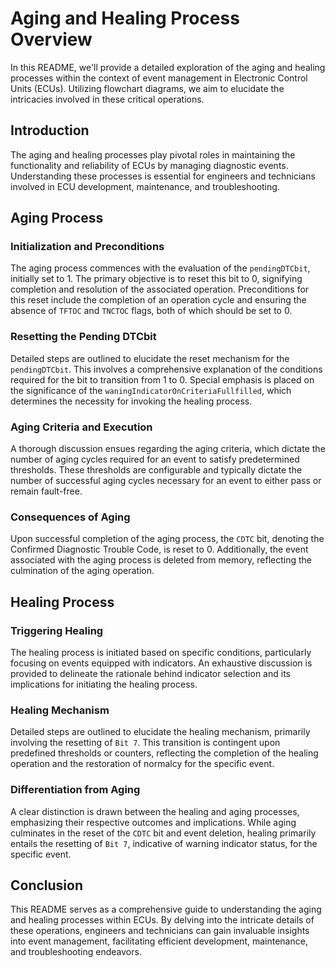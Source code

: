 
# Aging and Healing Process Overview

In this README, we'll provide a detailed exploration of the aging and healing processes within the context of event management in Electronic Control Units (ECUs). Utilizing flowchart diagrams, we aim to elucidate the intricacies involved in these critical operations.

## Introduction

The aging and healing processes play pivotal roles in maintaining the functionality and reliability of ECUs by managing diagnostic events. Understanding these processes is essential for engineers and technicians involved in ECU development, maintenance, and troubleshooting.

## Aging Process

### Initialization and Preconditions

The aging process commences with the evaluation of the `pendingDTCbit`, initially set to 1. The primary objective is to reset this bit to 0, signifying completion and resolution of the associated operation. Preconditions for this reset include the completion of an operation cycle and ensuring the absence of `TFTOC` and `TNCTOC` flags, both of which should be set to 0.

### Resetting the Pending DTCbit

Detailed steps are outlined to elucidate the reset mechanism for the `pendingDTCbit`. This involves a comprehensive explanation of the conditions required for the bit to transition from 1 to 0. Special emphasis is placed on the significance of the `waningIndicatorOnCriteriaFullfilled`, which determines the necessity for invoking the healing process.

### Aging Criteria and Execution

A thorough discussion ensues regarding the aging criteria, which dictate the number of aging cycles required for an event to satisfy predetermined thresholds. These thresholds are configurable and typically dictate the number of successful aging cycles necessary for an event to either pass or remain fault-free.

### Consequences of Aging

Upon successful completion of the aging process, the `CDTC` bit, denoting the Confirmed Diagnostic Trouble Code, is reset to 0. Additionally, the event associated with the aging process is deleted from memory, reflecting the culmination of the aging operation.

## Healing Process

### Triggering Healing

The healing process is initiated based on specific conditions, particularly focusing on events equipped with indicators. An exhaustive discussion is provided to delineate the rationale behind indicator selection and its implications for initiating the healing process.

### Healing Mechanism

Detailed steps are outlined to elucidate the healing mechanism, primarily involving the resetting of `Bit 7`. This transition is contingent upon predefined thresholds or counters, reflecting the completion of the healing operation and the restoration of normalcy for the specific event.

### Differentiation from Aging

A clear distinction is drawn between the healing and aging processes, emphasizing their respective outcomes and implications. While aging culminates in the reset of the `CDTC` bit and event deletion, healing primarily entails the resetting of `Bit 7`, indicative of warning indicator status, for the specific event.

## Conclusion

This README serves as a comprehensive guide to understanding the aging and healing processes within ECUs. By delving into the intricate details of these operations, engineers and technicians can gain invaluable insights into event management, facilitating efficient development, maintenance, and troubleshooting endeavors.

